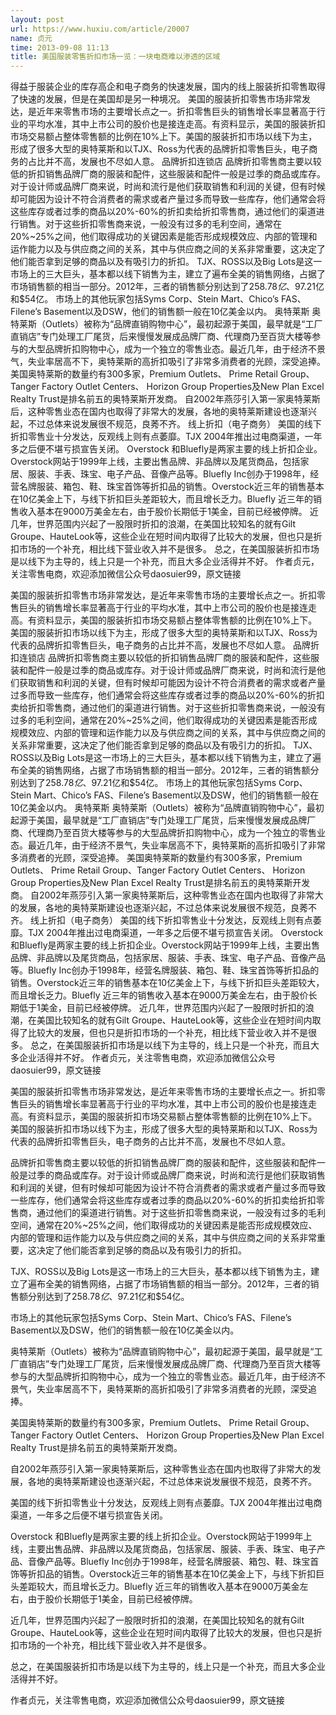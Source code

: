 ```yaml
---
layout: post
url: https://www.huxiu.com/article/20007
name: 贞元
time: 2013-09-08 11:13
title: 美国服装零售折扣市场一览：一块电商难以渗透的区域
---
```

得益于服装企业的库存高企和电子商务的快速发展，国内的线上服装折扣零售取得了快速的发展，但是在美国却是另一种境况。 美国的服装折扣零售市场非常发达，是近年来零售市场的主要增长点之一。折扣零售巨头的销售增长率显著高于行业的平均水准，其中上市公司的股价也是接连走高。有资料显示，美国的服装折扣市场交易额占整体零售额的比例在10%上下。美国的服装折扣市场以线下为主，形成了很多大型的奥特莱斯和以TJX、Ross为代表的品牌折扣零售巨头，电子商务的占比并不高，发展也不尽如人意。 品牌折扣连锁店 品牌折扣零售商主要以较低的折扣销售品牌厂商的服装和配件，这些服装和配件一般是过季的商品或库存。对于设计师或品牌厂商来说，时尚和流行是他们获取销售和利润的关键，但有时候却可能因为设计不符合消费者的需求或者产量过多而导致一些库存，他们通常会将这些库存或者过季的商品以20%-60%的折扣卖给折扣零售商，通过他们的渠道进行销售。对于这些折扣零售商来说，一般没有过多的毛利空间，通常在20%~25%之间，他们取得成功的关键因素是能否形成规模效应、内部的管理和运作能力以及与供应商之间的关系，其中与供应商之间的关系非常重要，这决定了他们能否拿到足够的商品以及有吸引力的折扣。 TJX、ROSS以及Big Lots是这一市场上的三大巨头，基本都以线下销售为主，建立了遍布全美的销售网络，占据了市场销售额的相当一部分。2012年，三者的销售额分别达到了$258.78亿、$97.21亿和$54亿。 市场上的其他玩家包括Syms Corp、Stein Mart、Chico’s FAS、Filene’s Basement以及DSW，他们的销售额一般在10亿美金以内。 奥特莱斯 奥特莱斯（Outlets）被称为“品牌直销购物中心”，最初起源于美国，最早就是“工厂直销店”专门处理工厂尾货，后来慢慢发展成品牌厂商、代理商乃至百货大楼等参与的大型品牌折扣购物中心，成为一个独立的零售业态。最近几年，由于经济不景气，失业率居高不下，奥特莱斯的高折扣吸引了非常多消费者的光顾，深受追捧。 美国奥特莱斯的数量约有300多家，Premium Outlets、 Prime Retail Group、Tanger Factory Outlet Centers、 Horizon Group Properties及New Plan Excel Realty Trust是排名前五的奥特莱斯开发商。 自2002年燕莎引入第一家奥特莱斯后，这种零售业态在国内也取得了非常大的发展，各地的奥特莱斯建设也逐渐兴起，不过总体来说发展很不规范，良莠不齐。 线上折扣（电子商务） 美国的线下折扣零售业十分发达，反观线上则有点萎靡。TJX 2004年推出过电商渠道，一年多之后便不堪亏损宣告关闭。 Overstock 和Bluefly是两家主要的线上折扣企业。Overstock网站于1999年上线，主要出售品牌、非品牌以及尾货商品，包括家居、服装、手表、珠宝、电子产品、音像产品等。Bluefly Inc创办于1998年，经营名牌服装、箱包、鞋、珠宝首饰等折扣品的销售。Overstock近三年的销售基本在10亿美金上下，与线下折扣巨头差距较大，而且增长乏力。Bluefly 近三年的销售收入基本在9000万美金左右，由于股价长期低于1美金，目前已经被停牌。 近几年，世界范围内兴起了一股限时折扣的浪潮，在美国比较知名的就有Gilt Groupe、HauteLook等，这些企业在短时间内取得了比较大的发展，但也只是折扣市场的一个补充，相比线下营业收入并不是很多。 总之，在美国服装折扣市场是以线下为主导的，线上只是一个补充，而且大多企业活得并不好。 作者贞元，关注零售电商，欢迎添加微信公众号daosuier99，原文链接

美国的服装折扣零售市场非常发达，是近年来零售市场的主要增长点之一。折扣零售巨头的销售增长率显著高于行业的平均水准，其中上市公司的股价也是接连走高。有资料显示，美国的服装折扣市场交易额占整体零售额的比例在10%上下。美国的服装折扣市场以线下为主，形成了很多大型的奥特莱斯和以TJX、Ross为代表的品牌折扣零售巨头，电子商务的占比并不高，发展也不尽如人意。 品牌折扣连锁店 品牌折扣零售商主要以较低的折扣销售品牌厂商的服装和配件，这些服装和配件一般是过季的商品或库存。对于设计师或品牌厂商来说，时尚和流行是他们获取销售和利润的关键，但有时候却可能因为设计不符合消费者的需求或者产量过多而导致一些库存，他们通常会将这些库存或者过季的商品以20%-60%的折扣卖给折扣零售商，通过他们的渠道进行销售。对于这些折扣零售商来说，一般没有过多的毛利空间，通常在20%~25%之间，他们取得成功的关键因素是能否形成规模效应、内部的管理和运作能力以及与供应商之间的关系，其中与供应商之间的关系非常重要，这决定了他们能否拿到足够的商品以及有吸引力的折扣。 TJX、ROSS以及Big Lots是这一市场上的三大巨头，基本都以线下销售为主，建立了遍布全美的销售网络，占据了市场销售额的相当一部分。2012年，三者的销售额分别达到了$258.78亿、$97.21亿和$54亿。 市场上的其他玩家包括Syms Corp、Stein Mart、Chico’s FAS、Filene’s Basement以及DSW，他们的销售额一般在10亿美金以内。 奥特莱斯 奥特莱斯（Outlets）被称为“品牌直销购物中心”，最初起源于美国，最早就是“工厂直销店”专门处理工厂尾货，后来慢慢发展成品牌厂商、代理商乃至百货大楼等参与的大型品牌折扣购物中心，成为一个独立的零售业态。最近几年，由于经济不景气，失业率居高不下，奥特莱斯的高折扣吸引了非常多消费者的光顾，深受追捧。 美国奥特莱斯的数量约有300多家，Premium Outlets、 Prime Retail Group、Tanger Factory Outlet Centers、 Horizon Group Properties及New Plan Excel Realty Trust是排名前五的奥特莱斯开发商。 自2002年燕莎引入第一家奥特莱斯后，这种零售业态在国内也取得了非常大的发展，各地的奥特莱斯建设也逐渐兴起，不过总体来说发展很不规范，良莠不齐。 线上折扣（电子商务） 美国的线下折扣零售业十分发达，反观线上则有点萎靡。TJX 2004年推出过电商渠道，一年多之后便不堪亏损宣告关闭。 Overstock 和Bluefly是两家主要的线上折扣企业。Overstock网站于1999年上线，主要出售品牌、非品牌以及尾货商品，包括家居、服装、手表、珠宝、电子产品、音像产品等。Bluefly Inc创办于1998年，经营名牌服装、箱包、鞋、珠宝首饰等折扣品的销售。Overstock近三年的销售基本在10亿美金上下，与线下折扣巨头差距较大，而且增长乏力。Bluefly 近三年的销售收入基本在9000万美金左右，由于股价长期低于1美金，目前已经被停牌。 近几年，世界范围内兴起了一股限时折扣的浪潮，在美国比较知名的就有Gilt Groupe、HauteLook等，这些企业在短时间内取得了比较大的发展，但也只是折扣市场的一个补充，相比线下营业收入并不是很多。 总之，在美国服装折扣市场是以线下为主导的，线上只是一个补充，而且大多企业活得并不好。 作者贞元，关注零售电商，欢迎添加微信公众号daosuier99，原文链接

美国的服装折扣零售市场非常发达，是近年来零售市场的主要增长点之一。折扣零售巨头的销售增长率显著高于行业的平均水准，其中上市公司的股价也是接连走高。有资料显示，美国的服装折扣市场交易额占整体零售额的比例在10%上下。美国的服装折扣市场以线下为主，形成了很多大型的奥特莱斯和以TJX、Ross为代表的品牌折扣零售巨头，电子商务的占比并不高，发展也不尽如人意。

品牌折扣零售商主要以较低的折扣销售品牌厂商的服装和配件，这些服装和配件一般是过季的商品或库存。对于设计师或品牌厂商来说，时尚和流行是他们获取销售和利润的关键，但有时候却可能因为设计不符合消费者的需求或者产量过多而导致一些库存，他们通常会将这些库存或者过季的商品以20%-60%的折扣卖给折扣零售商，通过他们的渠道进行销售。对于这些折扣零售商来说，一般没有过多的毛利空间，通常在20%~25%之间，他们取得成功的关键因素是能否形成规模效应、内部的管理和运作能力以及与供应商之间的关系，其中与供应商之间的关系非常重要，这决定了他们能否拿到足够的商品以及有吸引力的折扣。

TJX、ROSS以及Big Lots是这一市场上的三大巨头，基本都以线下销售为主，建立了遍布全美的销售网络，占据了市场销售额的相当一部分。2012年，三者的销售额分别达到了$258.78亿、$97.21亿和$54亿。

市场上的其他玩家包括Syms Corp、Stein Mart、Chico’s FAS、Filene’s Basement以及DSW，他们的销售额一般在10亿美金以内。

奥特莱斯（Outlets）被称为“品牌直销购物中心”，最初起源于美国，最早就是“工厂直销店”专门处理工厂尾货，后来慢慢发展成品牌厂商、代理商乃至百货大楼等参与的大型品牌折扣购物中心，成为一个独立的零售业态。最近几年，由于经济不景气，失业率居高不下，奥特莱斯的高折扣吸引了非常多消费者的光顾，深受追捧。

美国奥特莱斯的数量约有300多家，Premium Outlets、 Prime Retail Group、Tanger Factory Outlet Centers、 Horizon Group Properties及New Plan Excel Realty Trust是排名前五的奥特莱斯开发商。

自2002年燕莎引入第一家奥特莱斯后，这种零售业态在国内也取得了非常大的发展，各地的奥特莱斯建设也逐渐兴起，不过总体来说发展很不规范，良莠不齐。

美国的线下折扣零售业十分发达，反观线上则有点萎靡。TJX 2004年推出过电商渠道，一年多之后便不堪亏损宣告关闭。

Overstock 和Bluefly是两家主要的线上折扣企业。Overstock网站于1999年上线，主要出售品牌、非品牌以及尾货商品，包括家居、服装、手表、珠宝、电子产品、音像产品等。Bluefly Inc创办于1998年，经营名牌服装、箱包、鞋、珠宝首饰等折扣品的销售。Overstock近三年的销售基本在10亿美金上下，与线下折扣巨头差距较大，而且增长乏力。Bluefly 近三年的销售收入基本在9000万美金左右，由于股价长期低于1美金，目前已经被停牌。

近几年，世界范围内兴起了一股限时折扣的浪潮，在美国比较知名的就有Gilt Groupe、HauteLook等，这些企业在短时间内取得了比较大的发展，但也只是折扣市场的一个补充，相比线下营业收入并不是很多。

总之，在美国服装折扣市场是以线下为主导的，线上只是一个补充，而且大多企业活得并不好。

作者贞元，关注零售电商，欢迎添加微信公众号daosuier99，原文链接

